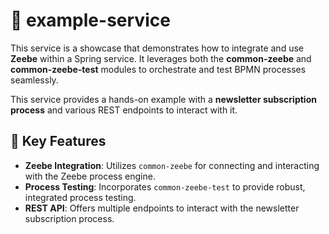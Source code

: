 # 🌟 example-service

This service is a showcase that demonstrates how to integrate and use **Zeebe** within a Spring service. 
It leverages both the **common-zeebe** and **common-zeebe-test** modules to orchestrate 
and test BPMN processes seamlessly.

This service provides a hands-on example with a **newsletter subscription process** 
and various REST endpoints to interact with it.

## 🔧 Key Features

- **Zeebe Integration**: Utilizes `common-zeebe` for connecting and interacting with the Zeebe process engine.
- **Process Testing**: Incorporates `common-zeebe-test` to provide robust, integrated process testing.
- **REST API**: Offers multiple endpoints to interact with the newsletter subscription process.
